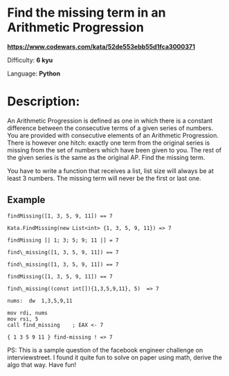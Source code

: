# Find the missing term in an Arithmetic Progression

**<https://www.codewars.com/kata/52de553ebb55d1fca3000371>**

Difficulty: **6 kyu**

Language: **Python**

# Description:

An Arithmetic Progression is defined as one in which there is a constant difference between the consecutive terms of a given series of numbers. You are provided with consecutive elements of an Arithmetic Progression. There is however one hitch: exactly one term from the original series is missing from the set of numbers which have been given to you. The rest of the given series is the same as the original AP. Find the missing term. 


You have to write a function that receives a list, list size will always be at least 3 numbers. The missing term will never be the first or last one.


## Example



```
findMissing([1, 3, 5, 9, 11]) == 7

```


```
Kata.FindMissing(new List<int> {1, 3, 5, 9, 11}) => 7

```


```
findMissing [| 1; 3; 5; 9; 11 |] = 7

```


```
find\_missing([1, 3, 5, 9, 11]) == 7

```


```
find\_missing([1, 3, 5, 9, 11]) == 7

```


```
findMissing([1, 3, 5, 9, 11]) == 7

```


```
find\_missing((const int[]){1,3,5,9,11}, 5)  => 7

```


```
nums:  dw  1,3,5,9,11

mov rdi, nums
mov rsi, 5
call find_missing    ; EAX <- 7

```


```
{ 1 3 5 9 11 } find-missing ! => 7

```

PS: This is a sample question of the facebook engineer challenge on interviewstreet.
I found it quite fun to solve on paper using math, derive the algo that way.
Have fun!


